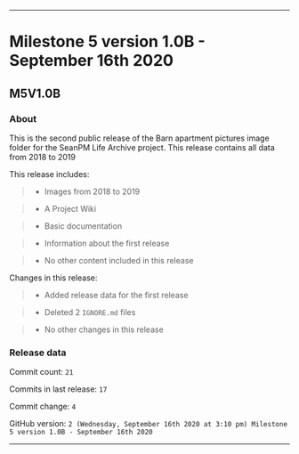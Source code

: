 
***

# Milestone 5 version 1.0B - September 16th 2020

## M5V1.0B

### About

This is the second public release of the Barn apartment pictures image folder for the SeanPM Life Archive project. This release contains all data from 2018 to 2019

This release includes:

> * Images from 2018 to 2019

> * A Project Wiki

> * Basic documentation

> * Information about the first release

> * No other content included in this release

Changes in this release:

> * Added release data for the first release

> * Deleted 2 `IGNORE.md` files

> * No other changes in this release

### Release data

Commit count: `21`

Commits in last release: `17`

Commit change: `4`

GitHub version: `2 (Wednesday, September 16th 2020 at 3:10 pm) Milestone 5 version 1.0B - September 16th 2020`

***
